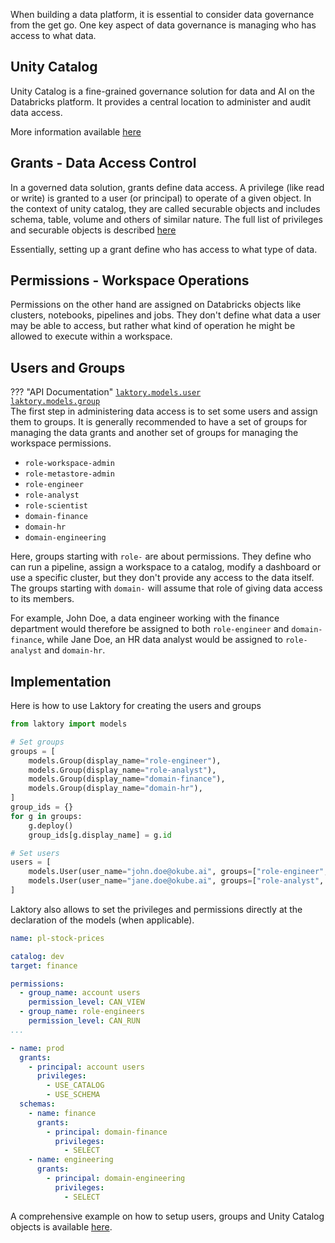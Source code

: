 When building a data platform, it is essential to consider data governance from the get go.
One key aspect of data governance is managing who has access to what data.

## Unity Catalog
Unity Catalog is a fine-grained governance solution for data and AI on the Databricks platform. 
It provides a central location to administer and audit data access.

More information available [here](https://learn.microsoft.com/en-us/azure/databricks/data-governance/unity-catalog/best-practices)

## Grants - Data Access Control
In a governed data solution, grants define data access.
A privilege (like read or write) is granted to a user (or principal) to operate of a given object. 
In the context of unity catalog, they are called securable objects and includes schema, table, volume and others of similar nature.
The full list of privileges and securable objects is described [here](https://docs.databricks.com/en/sql/language-manual/sql-ref-privileges.html)

Essentially, setting up a grant define who has access to what type of data.

## Permissions - Workspace Operations
Permissions on the other hand are assigned on Databricks objects like clusters, notebooks, pipelines and jobs. 
They don't define what data a user may be able to access, but rather what kind of operation he might be allowed to execute within a workspace.

## Users and Groups
??? "API Documentation"
    [`laktory.models.user`](TODO)<br>
    [`laktory.models.group`](TODO)<br>
The first step in administering data access is to set some users and assign them to groups.
It is generally recommended to have a set of groups for managing the data grants and another set of groups for managing the workspace permissions.

* `role-workspace-admin`
* `role-metastore-admin`
* `role-engineer`
* `role-analyst`
* `role-scientist`
* `domain-finance`
* `domain-hr`
* `domain-engineering`

Here, groups starting with `role-` are about permissions. They define who can run a pipeline, assign a workspace to a catalog, modify a dashboard or use a specific cluster, but they don't provide any access to the data itself.
The groups starting with `domain-` will assume that role of giving data access to its members.

For example, John Doe, a data engineer working with the finance department would therefore be assigned to both `role-engineer` and `domain-finance`, while Jane Doe, an HR data analyst would be assigned to `role-analyst` and `domain-hr`.

## Implementation

Here is how to use Laktory for creating the users and groups
```py
from laktory import models

# Set groups
groups = [
    models.Group(display_name="role-engineer"),
    models.Group(display_name="role-analyst"),
    models.Group(display_name="domain-finance"),
    models.Group(display_name="domain-hr"),
]
group_ids = {}
for g in groups:
    g.deploy()
    group_ids[g.display_name] = g.id

# Set users
users = [
    models.User(user_name="john.doe@okube.ai", groups=["role-engineer", "domain-finance"]),
    models.User(user_name="jane.doe@okube.ai", groups=["role-analyst", "domain-hr"]),   
]

```

Laktory also allows to set the privileges and permissions directly at the declaration of the models (when applicable).

```yaml title="pipeline.yaml"
name: pl-stock-prices

catalog: dev
target: finance

permissions:
  - group_name: account users
    permission_level: CAN_VIEW
  - group_name: role-engineers
    permission_level: CAN_RUN
...
```

```yaml title="catalog.yaml"
- name: prod
  grants:
    - principal: account users
      privileges:
        - USE_CATALOG
        - USE_SCHEMA
  schemas:
    - name: finance
      grants:
        - principal: domain-finance
          privileges:
            - SELECT
    - name: engineering
      grants:
        - principal: domain-engineering
          privileges:
            - SELECT
```


A comprehensive example on how to setup users, groups and Unity Catalog objects is available [here](https://github.com/okube-ai/lakehouse-as-code/blob/main/unity-catalog/).  